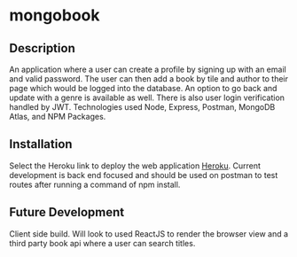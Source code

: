 # mongobook

## Description
 An application where a user can create a profile by signing up with an email and valid password. The user can then add a book by tile and author to their page which would be logged into the database. An option to go back and update with a genre is available as well. There is also user login verification handled by JWT. Technologies used Node, Express, Postman, MongoDB Atlas, and NPM Packages.

## Installation

Select the Heroku link to deploy the web application [Heroku](https://mongodbbook.herokuapp.com/). Current development is back end focused and should be used on postman to test routes after running a command of npm install.

## Future Development 
Client side build. Will look to used ReactJS to render the browser view and a third party book api where a user can search titles. 
